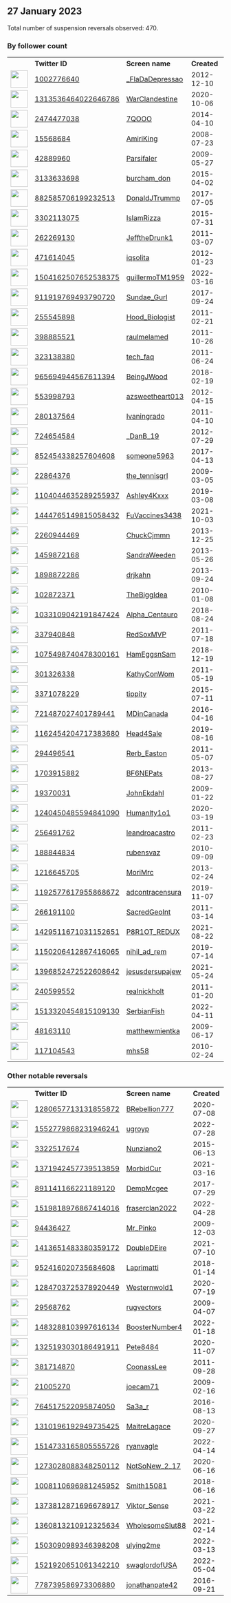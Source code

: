 
## 27 January 2023
Total number of suspension reversals observed: 470.

### By follower count
<table><tr><th></th><th align="left">Twitter ID</th><th align="left">Screen name</th>
<th align="left">Created</th><th align="left">Status</th><th align="left">Suspended</th><th align="left">Followers</th>
<tr><td><a href="https://pbs.twimg.com/profile_images/1552404477654798337/1gn9TY0v_normal.jpg"><img src="https://pbs.twimg.com/profile_images/1552404477654798337/1gn9TY0v_normal.jpg" width="40px" height="40px" align="center"/></a></td><td><a href="https://twitter.com/intent/user?user_id=1002776640">1002776640</a></td><td><a href="https://twitter.com/_FlaDaDepressao">_FlaDaDepressao</a></td><td>2012-12-10</td><td align="center"></td><td></td><td>234788</td></tr>
<tr><td><a href="https://pbs.twimg.com/profile_images/1463062461934931969/2VtwipQQ_normal.jpg"><img src="https://pbs.twimg.com/profile_images/1463062461934931969/2VtwipQQ_normal.jpg" width="40px" height="40px" align="center"/></a></td><td><a href="https://twitter.com/intent/user?user_id=1313536464022646786">1313536464022646786</a></td><td><a href="https://twitter.com/WarClandestine">WarClandestine</a></td><td>2020-10-06</td><td align="center"></td><td>2022-02-25</td><td>209463</td></tr>
<tr><td><a href="https://pbs.twimg.com/profile_images/1648475653778583554/bQz_0f7P_normal.jpg"><img src="https://pbs.twimg.com/profile_images/1648475653778583554/bQz_0f7P_normal.jpg" width="40px" height="40px" align="center"/></a></td><td><a href="https://twitter.com/intent/user?user_id=2474477038">2474477038</a></td><td><a href="https://twitter.com/7QOOO">7QOOO</a></td><td>2014-04-10</td><td align="center"></td><td>2022-08-18</td><td>141558</td></tr>
<tr><td><a href="https://pbs.twimg.com/profile_images/1402874873287004161/w-fPyp8t_normal.jpg"><img src="https://pbs.twimg.com/profile_images/1402874873287004161/w-fPyp8t_normal.jpg" width="40px" height="40px" align="center"/></a></td><td><a href="https://twitter.com/intent/user?user_id=15568684">15568684</a></td><td><a href="https://twitter.com/AmiriKing">AmiriKing</a></td><td>2008-07-23</td><td align="center"></td><td>2022-08-05</td><td>106874</td></tr>
<tr><td><a href="https://pbs.twimg.com/profile_images/378800000802667981/5ed103d6a3c0dfc85651bf213873f45f_normal.jpeg"><img src="https://pbs.twimg.com/profile_images/378800000802667981/5ed103d6a3c0dfc85651bf213873f45f_normal.jpeg" width="40px" height="40px" align="center"/></a></td><td><a href="https://twitter.com/intent/user?user_id=42889960">42889960</a></td><td><a href="https://twitter.com/Parsifaler">Parsifaler</a></td><td>2009-05-27</td><td align="center"></td><td>2023-01-26</td><td>70091</td></tr>
<tr><td><a href="https://pbs.twimg.com/profile_images/813596441759326208/YBxLxLAK_normal.jpg"><img src="https://pbs.twimg.com/profile_images/813596441759326208/YBxLxLAK_normal.jpg" width="40px" height="40px" align="center"/></a></td><td><a href="https://twitter.com/intent/user?user_id=3133633698">3133633698</a></td><td><a href="https://twitter.com/burcham_don">burcham_don</a></td><td>2015-04-02</td><td align="center"></td><td></td><td>61847</td></tr>
<tr><td><a href="https://pbs.twimg.com/profile_images/1296273820488216576/Dgsg8tfm_normal.jpg"><img src="https://pbs.twimg.com/profile_images/1296273820488216576/Dgsg8tfm_normal.jpg" width="40px" height="40px" align="center"/></a></td><td><a href="https://twitter.com/intent/user?user_id=882585706199232513">882585706199232513</a></td><td><a href="https://twitter.com/DonaIdJTrummp">DonaIdJTrummp</a></td><td>2017-07-05</td><td align="center"></td><td></td><td>60261</td></tr>
<tr><td><a href="https://pbs.twimg.com/profile_images/1344394699470082049/YzE4UMsj_normal.jpg"><img src="https://pbs.twimg.com/profile_images/1344394699470082049/YzE4UMsj_normal.jpg" width="40px" height="40px" align="center"/></a></td><td><a href="https://twitter.com/intent/user?user_id=3302113075">3302113075</a></td><td><a href="https://twitter.com/IslamRizza">IslamRizza</a></td><td>2015-07-31</td><td align="center"></td><td></td><td>58757</td></tr>
<tr><td><a href="https://pbs.twimg.com/profile_images/1500633468111368195/_vEqZXpm_normal.jpg"><img src="https://pbs.twimg.com/profile_images/1500633468111368195/_vEqZXpm_normal.jpg" width="40px" height="40px" align="center"/></a></td><td><a href="https://twitter.com/intent/user?user_id=262269130">262269130</a></td><td><a href="https://twitter.com/JefftheDrunk1">JefftheDrunk1</a></td><td>2011-03-07</td><td align="center"></td><td>2022-10-21</td><td>58648</td></tr>
<tr><td><a href="https://pbs.twimg.com/profile_images/1621265068154572801/2SdfW6Gv_normal.jpg"><img src="https://pbs.twimg.com/profile_images/1621265068154572801/2SdfW6Gv_normal.jpg" width="40px" height="40px" align="center"/></a></td><td><a href="https://twitter.com/intent/user?user_id=471614045">471614045</a></td><td><a href="https://twitter.com/iqsolita">iqsolita</a></td><td>2012-01-23</td><td align="center"></td><td>2022-11-14</td><td>51712</td></tr>
<tr><td><a href="https://pbs.twimg.com/profile_images/1547248814138036226/zpWFZQKI_normal.jpg"><img src="https://pbs.twimg.com/profile_images/1547248814138036226/zpWFZQKI_normal.jpg" width="40px" height="40px" align="center"/></a></td><td><a href="https://twitter.com/intent/user?user_id=1504162507652538375">1504162507652538375</a></td><td><a href="https://twitter.com/guillermoTM1959">guillermoTM1959</a></td><td>2022-03-16</td><td align="center"></td><td>2022-08-10</td><td>48293</td></tr>
<tr><td><a href="https://pbs.twimg.com/profile_images/1648757261081141249/Tci00Xbt_normal.jpg"><img src="https://pbs.twimg.com/profile_images/1648757261081141249/Tci00Xbt_normal.jpg" width="40px" height="40px" align="center"/></a></td><td><a href="https://twitter.com/intent/user?user_id=911919769493790720">911919769493790720</a></td><td><a href="https://twitter.com/Sundae_Gurl">Sundae_Gurl</a></td><td>2017-09-24</td><td align="center"></td><td></td><td>47688</td></tr>
<tr><td><a href="https://pbs.twimg.com/profile_images/1627334374671716356/II9jyyHM_normal.jpg"><img src="https://pbs.twimg.com/profile_images/1627334374671716356/II9jyyHM_normal.jpg" width="40px" height="40px" align="center"/></a></td><td><a href="https://twitter.com/intent/user?user_id=255545898">255545898</a></td><td><a href="https://twitter.com/Hood_Biologist">Hood_Biologist</a></td><td>2011-02-21</td><td align="center"></td><td></td><td>43516</td></tr>
<tr><td><a href="https://pbs.twimg.com/profile_images/1646686993303126018/Il1SCx15_normal.jpg"><img src="https://pbs.twimg.com/profile_images/1646686993303126018/Il1SCx15_normal.jpg" width="40px" height="40px" align="center"/></a></td><td><a href="https://twitter.com/intent/user?user_id=398885521">398885521</a></td><td><a href="https://twitter.com/raulmelamed">raulmelamed</a></td><td>2011-10-26</td><td align="center"></td><td>2022-07-10</td><td>42936</td></tr>
<tr><td><a href="https://pbs.twimg.com/profile_images/1206694529673416710/JTsR6Qh6_normal.png"><img src="https://pbs.twimg.com/profile_images/1206694529673416710/JTsR6Qh6_normal.png" width="40px" height="40px" align="center"/></a></td><td><a href="https://twitter.com/intent/user?user_id=323138380">323138380</a></td><td><a href="https://twitter.com/tech_faq">tech_faq</a></td><td>2011-06-24</td><td align="center"></td><td></td><td>41363</td></tr>
<tr><td><a href="https://pbs.twimg.com/profile_images/1490885728108224512/ZPsbnD_3_normal.jpg"><img src="https://pbs.twimg.com/profile_images/1490885728108224512/ZPsbnD_3_normal.jpg" width="40px" height="40px" align="center"/></a></td><td><a href="https://twitter.com/intent/user?user_id=965694944567611394">965694944567611394</a></td><td><a href="https://twitter.com/BeingJWood">BeingJWood</a></td><td>2018-02-19</td><td align="center"></td><td>2022-09-13</td><td>41005</td></tr>
<tr><td><a href="https://pbs.twimg.com/profile_images/1448493284620259333/OvOUYHec_normal.jpg"><img src="https://pbs.twimg.com/profile_images/1448493284620259333/OvOUYHec_normal.jpg" width="40px" height="40px" align="center"/></a></td><td><a href="https://twitter.com/intent/user?user_id=553998793">553998793</a></td><td><a href="https://twitter.com/azsweetheart013">azsweetheart013</a></td><td>2012-04-15</td><td align="center"></td><td>2022-03-05</td><td>40731</td></tr>
<tr><td><a href="https://pbs.twimg.com/profile_images/1619077706313768966/7mZ_nAqm_normal.jpg"><img src="https://pbs.twimg.com/profile_images/1619077706313768966/7mZ_nAqm_normal.jpg" width="40px" height="40px" align="center"/></a></td><td><a href="https://twitter.com/intent/user?user_id=280137564">280137564</a></td><td><a href="https://twitter.com/Ivaningrado">Ivaningrado</a></td><td>2011-04-10</td><td align="center"></td><td></td><td>39310</td></tr>
<tr><td><a href="https://pbs.twimg.com/profile_images/1635569688406106114/3-6o7OAo_normal.jpg"><img src="https://pbs.twimg.com/profile_images/1635569688406106114/3-6o7OAo_normal.jpg" width="40px" height="40px" align="center"/></a></td><td><a href="https://twitter.com/intent/user?user_id=724654584">724654584</a></td><td><a href="https://twitter.com/_DanB_19">_DanB_19</a></td><td>2012-07-29</td><td align="center"></td><td></td><td>36825</td></tr>
<tr><td><a href="https://pbs.twimg.com/profile_images/1248184999230066690/SiK03Os9_normal.jpg"><img src="https://pbs.twimg.com/profile_images/1248184999230066690/SiK03Os9_normal.jpg" width="40px" height="40px" align="center"/></a></td><td><a href="https://twitter.com/intent/user?user_id=852454338257604608">852454338257604608</a></td><td><a href="https://twitter.com/someone5963">someone5963</a></td><td>2017-04-13</td><td align="center"></td><td>2022-07-29</td><td>36688</td></tr>
<tr><td><a href="https://pbs.twimg.com/profile_images/1127481919174774786/ekDVDsQg_normal.jpg"><img src="https://pbs.twimg.com/profile_images/1127481919174774786/ekDVDsQg_normal.jpg" width="40px" height="40px" align="center"/></a></td><td><a href="https://twitter.com/intent/user?user_id=22864376">22864376</a></td><td><a href="https://twitter.com/the_tennisgrl">the_tennisgrl</a></td><td>2009-03-05</td><td align="center"></td><td></td><td>36308</td></tr>
<tr><td><a href="https://pbs.twimg.com/profile_images/1356682061533306880/a5FMekja_normal.jpg"><img src="https://pbs.twimg.com/profile_images/1356682061533306880/a5FMekja_normal.jpg" width="40px" height="40px" align="center"/></a></td><td><a href="https://twitter.com/intent/user?user_id=1104044635289255937">1104044635289255937</a></td><td><a href="https://twitter.com/Ashley4Kxxx">Ashley4Kxxx</a></td><td>2019-03-08</td><td align="center">🚫</td><td></td><td>34634</td></tr>
<tr><td><a href="https://pbs.twimg.com/profile_images/1619074842204028929/ChgtblY3_normal.jpg"><img src="https://pbs.twimg.com/profile_images/1619074842204028929/ChgtblY3_normal.jpg" width="40px" height="40px" align="center"/></a></td><td><a href="https://twitter.com/intent/user?user_id=1444765149815058432">1444765149815058432</a></td><td><a href="https://twitter.com/FuVaccines3438">FuVaccines3438</a></td><td>2021-10-03</td><td align="center">🚫</td><td>2022-03-01</td><td>34514</td></tr>
<tr><td><a href="https://pbs.twimg.com/profile_images/1625408287947608069/aGZ2SEAG_normal.jpg"><img src="https://pbs.twimg.com/profile_images/1625408287947608069/aGZ2SEAG_normal.jpg" width="40px" height="40px" align="center"/></a></td><td><a href="https://twitter.com/intent/user?user_id=2260944469">2260944469</a></td><td><a href="https://twitter.com/ChuckCjmmn">ChuckCjmmn</a></td><td>2013-12-25</td><td align="center"></td><td>2022-10-26</td><td>34111</td></tr>
<tr><td><a href="https://pbs.twimg.com/profile_images/1286174489248763904/oRijQ61p_normal.jpg"><img src="https://pbs.twimg.com/profile_images/1286174489248763904/oRijQ61p_normal.jpg" width="40px" height="40px" align="center"/></a></td><td><a href="https://twitter.com/intent/user?user_id=1459872168">1459872168</a></td><td><a href="https://twitter.com/SandraWeeden">SandraWeeden</a></td><td>2013-05-26</td><td align="center"></td><td>2022-03-19</td><td>34055</td></tr>
<tr><td><a href="https://pbs.twimg.com/profile_images/1045501992322228225/wm2U6st3_normal.jpg"><img src="https://pbs.twimg.com/profile_images/1045501992322228225/wm2U6st3_normal.jpg" width="40px" height="40px" align="center"/></a></td><td><a href="https://twitter.com/intent/user?user_id=1898872286">1898872286</a></td><td><a href="https://twitter.com/drjkahn">drjkahn</a></td><td>2013-09-24</td><td align="center"></td><td>2022-03-04</td><td>34045</td></tr>
<tr><td><a href="https://pbs.twimg.com/profile_images/617337718/DSCN9007_normal.JPG"><img src="https://pbs.twimg.com/profile_images/617337718/DSCN9007_normal.JPG" width="40px" height="40px" align="center"/></a></td><td><a href="https://twitter.com/intent/user?user_id=102872371">102872371</a></td><td><a href="https://twitter.com/TheBiggIdea">TheBiggIdea</a></td><td>2010-01-08</td><td align="center"></td><td>2022-11-08</td><td>33525</td></tr>
<tr><td><a href="https://pbs.twimg.com/profile_images/1506251792400752653/rZRCtUhH_normal.jpg"><img src="https://pbs.twimg.com/profile_images/1506251792400752653/rZRCtUhH_normal.jpg" width="40px" height="40px" align="center"/></a></td><td><a href="https://twitter.com/intent/user?user_id=1033109042191847424">1033109042191847424</a></td><td><a href="https://twitter.com/Alpha_Centauro">Alpha_Centauro</a></td><td>2018-08-24</td><td align="center"></td><td>2022-07-21</td><td>33519</td></tr>
<tr><td><a href="https://pbs.twimg.com/profile_images/1619130112917618689/4V0qqX36_normal.jpg"><img src="https://pbs.twimg.com/profile_images/1619130112917618689/4V0qqX36_normal.jpg" width="40px" height="40px" align="center"/></a></td><td><a href="https://twitter.com/intent/user?user_id=337940848">337940848</a></td><td><a href="https://twitter.com/RedSoxMVP">RedSoxMVP</a></td><td>2011-07-18</td><td align="center"></td><td>2022-06-26</td><td>33362</td></tr>
<tr><td><a href="https://pbs.twimg.com/profile_images/1175930488160215045/-z-QVSyl_normal.jpg"><img src="https://pbs.twimg.com/profile_images/1175930488160215045/-z-QVSyl_normal.jpg" width="40px" height="40px" align="center"/></a></td><td><a href="https://twitter.com/intent/user?user_id=1075498740478300161">1075498740478300161</a></td><td><a href="https://twitter.com/HamEggsnSam">HamEggsnSam</a></td><td>2018-12-19</td><td align="center"></td><td>2022-03-05</td><td>33308</td></tr>
<tr><td><a href="https://pbs.twimg.com/profile_images/1389757870/Kathy_Portraits_May_05_024_normal.jpg"><img src="https://pbs.twimg.com/profile_images/1389757870/Kathy_Portraits_May_05_024_normal.jpg" width="40px" height="40px" align="center"/></a></td><td><a href="https://twitter.com/intent/user?user_id=301326338">301326338</a></td><td><a href="https://twitter.com/KathyConWom">KathyConWom</a></td><td>2011-05-19</td><td align="center"></td><td>2022-07-28</td><td>33122</td></tr>
<tr><td><a href="https://pbs.twimg.com/profile_images/1642316651075977216/dxV2hG50_normal.jpg"><img src="https://pbs.twimg.com/profile_images/1642316651075977216/dxV2hG50_normal.jpg" width="40px" height="40px" align="center"/></a></td><td><a href="https://twitter.com/intent/user?user_id=3371078229">3371078229</a></td><td><a href="https://twitter.com/tippity">tippity</a></td><td>2015-07-11</td><td align="center">🚫</td><td>2022-10-12</td><td>32683</td></tr>
<tr><td><a href="https://pbs.twimg.com/profile_images/1496832695409721354/fn1E3tOU_normal.jpg"><img src="https://pbs.twimg.com/profile_images/1496832695409721354/fn1E3tOU_normal.jpg" width="40px" height="40px" align="center"/></a></td><td><a href="https://twitter.com/intent/user?user_id=721487027401789441">721487027401789441</a></td><td><a href="https://twitter.com/MDinCanada">MDinCanada</a></td><td>2016-04-16</td><td align="center">🔒</td><td>2022-08-05</td><td>32475</td></tr>
<tr><td><a href="https://pbs.twimg.com/profile_images/1633277484576669696/JybeY3t7_normal.jpg"><img src="https://pbs.twimg.com/profile_images/1633277484576669696/JybeY3t7_normal.jpg" width="40px" height="40px" align="center"/></a></td><td><a href="https://twitter.com/intent/user?user_id=1162454204717383680">1162454204717383680</a></td><td><a href="https://twitter.com/Head4Sale">Head4Sale</a></td><td>2019-08-16</td><td align="center">🔒</td><td>2022-04-25</td><td>32090</td></tr>
<tr><td><a href="https://pbs.twimg.com/profile_images/1796990306/image_normal.jpg"><img src="https://pbs.twimg.com/profile_images/1796990306/image_normal.jpg" width="40px" height="40px" align="center"/></a></td><td><a href="https://twitter.com/intent/user?user_id=294496541">294496541</a></td><td><a href="https://twitter.com/Rerb_Easton">Rerb_Easton</a></td><td>2011-05-07</td><td align="center"></td><td></td><td>31955</td></tr>
<tr><td><a href="https://pbs.twimg.com/profile_images/1467698143638822914/jBmDJvoM_normal.jpg"><img src="https://pbs.twimg.com/profile_images/1467698143638822914/jBmDJvoM_normal.jpg" width="40px" height="40px" align="center"/></a></td><td><a href="https://twitter.com/intent/user?user_id=1703915882">1703915882</a></td><td><a href="https://twitter.com/BF6NEPats">BF6NEPats</a></td><td>2013-08-27</td><td align="center"></td><td>2022-02-24</td><td>31170</td></tr>
<tr><td><a href="https://pbs.twimg.com/profile_images/1461439657032486916/uVASadAw_normal.jpg"><img src="https://pbs.twimg.com/profile_images/1461439657032486916/uVASadAw_normal.jpg" width="40px" height="40px" align="center"/></a></td><td><a href="https://twitter.com/intent/user?user_id=19370031">19370031</a></td><td><a href="https://twitter.com/JohnEkdahl">JohnEkdahl</a></td><td>2009-01-22</td><td align="center"></td><td>2022-03-16</td><td>30254</td></tr>
<tr><td><a href="https://pbs.twimg.com/profile_images/1485692854357958658/jNhHmLIJ_normal.jpg"><img src="https://pbs.twimg.com/profile_images/1485692854357958658/jNhHmLIJ_normal.jpg" width="40px" height="40px" align="center"/></a></td><td><a href="https://twitter.com/intent/user?user_id=1240450485594841090">1240450485594841090</a></td><td><a href="https://twitter.com/Humanlty1o1">Humanlty1o1</a></td><td>2020-03-19</td><td align="center"></td><td>2022-07-16</td><td>30185</td></tr>
<tr><td><a href="https://pbs.twimg.com/profile_images/1509870414863994880/GvAPcvZO_normal.jpg"><img src="https://pbs.twimg.com/profile_images/1509870414863994880/GvAPcvZO_normal.jpg" width="40px" height="40px" align="center"/></a></td><td><a href="https://twitter.com/intent/user?user_id=256491762">256491762</a></td><td><a href="https://twitter.com/leandroacastro">leandroacastro</a></td><td>2011-02-23</td><td align="center"></td><td>2022-07-26</td><td>30054</td></tr>
<tr><td><a href="https://pbs.twimg.com/profile_images/1271697722001756165/AmiWqZi8_normal.jpg"><img src="https://pbs.twimg.com/profile_images/1271697722001756165/AmiWqZi8_normal.jpg" width="40px" height="40px" align="center"/></a></td><td><a href="https://twitter.com/intent/user?user_id=188844834">188844834</a></td><td><a href="https://twitter.com/rubensvaz">rubensvaz</a></td><td>2010-09-09</td><td align="center"></td><td>2022-10-27</td><td>29879</td></tr>
<tr><td><a href="https://pbs.twimg.com/profile_images/1352670071928332290/dk2d_MWT_normal.jpg"><img src="https://pbs.twimg.com/profile_images/1352670071928332290/dk2d_MWT_normal.jpg" width="40px" height="40px" align="center"/></a></td><td><a href="https://twitter.com/intent/user?user_id=1216645705">1216645705</a></td><td><a href="https://twitter.com/MoriMrc">MoriMrc</a></td><td>2013-02-24</td><td align="center"></td><td></td><td>29328</td></tr>
<tr><td><a href="https://pbs.twimg.com/profile_images/1362873107179065355/9Kp0Tx03_normal.jpg"><img src="https://pbs.twimg.com/profile_images/1362873107179065355/9Kp0Tx03_normal.jpg" width="40px" height="40px" align="center"/></a></td><td><a href="https://twitter.com/intent/user?user_id=1192577617955868672">1192577617955868672</a></td><td><a href="https://twitter.com/adcontracensura">adcontracensura</a></td><td>2019-11-07</td><td align="center"></td><td></td><td>29163</td></tr>
<tr><td><a href="https://pbs.twimg.com/profile_images/1649641488261984257/UnKOY00P_normal.jpg"><img src="https://pbs.twimg.com/profile_images/1649641488261984257/UnKOY00P_normal.jpg" width="40px" height="40px" align="center"/></a></td><td><a href="https://twitter.com/intent/user?user_id=266191100">266191100</a></td><td><a href="https://twitter.com/SacredGeoInt">SacredGeoInt</a></td><td>2011-03-14</td><td align="center"></td><td></td><td>29130</td></tr>
<tr><td><a href="https://pbs.twimg.com/profile_images/1472563158493634569/6Hy0VCp1_normal.jpg"><img src="https://pbs.twimg.com/profile_images/1472563158493634569/6Hy0VCp1_normal.jpg" width="40px" height="40px" align="center"/></a></td><td><a href="https://twitter.com/intent/user?user_id=1429511671031152651">1429511671031152651</a></td><td><a href="https://twitter.com/P8R1OT_REDUX">P8R1OT_REDUX</a></td><td>2021-08-22</td><td align="center"></td><td></td><td>29081</td></tr>
<tr><td><a href="https://pbs.twimg.com/profile_images/1499111430376857600/Uktrz1OS_normal.jpg"><img src="https://pbs.twimg.com/profile_images/1499111430376857600/Uktrz1OS_normal.jpg" width="40px" height="40px" align="center"/></a></td><td><a href="https://twitter.com/intent/user?user_id=1150206412867416065">1150206412867416065</a></td><td><a href="https://twitter.com/nihil_ad_rem">nihil_ad_rem</a></td><td>2019-07-14</td><td align="center"></td><td>2022-10-19</td><td>29016</td></tr>
<tr><td><a href="https://pbs.twimg.com/profile_images/1615058717883437072/cw8Srsr5_normal.jpg"><img src="https://pbs.twimg.com/profile_images/1615058717883437072/cw8Srsr5_normal.jpg" width="40px" height="40px" align="center"/></a></td><td><a href="https://twitter.com/intent/user?user_id=1396852472522608642">1396852472522608642</a></td><td><a href="https://twitter.com/jesusdersupajew">jesusdersupajew</a></td><td>2021-05-24</td><td align="center">🚫</td><td>2023-01-19</td><td>28832</td></tr>
<tr><td><a href="https://pbs.twimg.com/profile_images/1649359235355140096/ihyhG-T0_normal.jpg"><img src="https://pbs.twimg.com/profile_images/1649359235355140096/ihyhG-T0_normal.jpg" width="40px" height="40px" align="center"/></a></td><td><a href="https://twitter.com/intent/user?user_id=240599552">240599552</a></td><td><a href="https://twitter.com/realnickholt">realnickholt</a></td><td>2011-01-20</td><td align="center"></td><td>2022-08-06</td><td>28573</td></tr>
<tr><td><a href="https://pbs.twimg.com/profile_images/1531521206964436992/fgWDNlgc_normal.jpg"><img src="https://pbs.twimg.com/profile_images/1531521206964436992/fgWDNlgc_normal.jpg" width="40px" height="40px" align="center"/></a></td><td><a href="https://twitter.com/intent/user?user_id=1513320454815109130">1513320454815109130</a></td><td><a href="https://twitter.com/SerbianFish">SerbianFish</a></td><td>2022-04-11</td><td align="center"></td><td>2022-06-06</td><td>28065</td></tr>
<tr><td><a href="https://pbs.twimg.com/profile_images/1355152385602158592/FEvKiJJK_normal.jpg"><img src="https://pbs.twimg.com/profile_images/1355152385602158592/FEvKiJJK_normal.jpg" width="40px" height="40px" align="center"/></a></td><td><a href="https://twitter.com/intent/user?user_id=48163110">48163110</a></td><td><a href="https://twitter.com/matthewmientka">matthewmientka</a></td><td>2009-06-17</td><td align="center"></td><td></td><td>28008</td></tr>
<tr><td><a href="https://pbs.twimg.com/profile_images/736331188/Greg_normal.JPG"><img src="https://pbs.twimg.com/profile_images/736331188/Greg_normal.JPG" width="40px" height="40px" align="center"/></a></td><td><a href="https://twitter.com/intent/user?user_id=117104543">117104543</a></td><td><a href="https://twitter.com/mhs58">mhs58</a></td><td>2010-02-24</td><td align="center"></td><td></td><td>27469</td></tr>
</table>

### Other notable reversals
<table><tr><th></th><th align="left">Twitter ID</th><th align="left">Screen name</th>
<th align="left">Created</th><th align="left">Status</th><th align="left">Suspended</th><th align="left">Followers</th>
<tr><td><a href="https://pbs.twimg.com/profile_images/1454428982041010180/b6vavxv5_normal.jpg"><img src="https://pbs.twimg.com/profile_images/1454428982041010180/b6vavxv5_normal.jpg" width="40px" height="40px" align="center"/></a></td><td><a href="https://twitter.com/intent/user?user_id=1280657713131855872">1280657713131855872</a></td><td><a href="https://twitter.com/BRebellion777">BRebellion777</a></td><td>2020-07-08</td><td align="center"></td><td>2022-06-16</td><td>21048</td></tr>
<tr><td><a href="https://pbs.twimg.com/profile_images/1636527869126930433/vnYsyST4_normal.jpg"><img src="https://pbs.twimg.com/profile_images/1636527869126930433/vnYsyST4_normal.jpg" width="40px" height="40px" align="center"/></a></td><td><a href="https://twitter.com/intent/user?user_id=1552779868231946241">1552779868231946241</a></td><td><a href="https://twitter.com/ugroyp">ugroyp</a></td><td>2022-07-28</td><td align="center"></td><td>2023-01-11</td><td>7048</td></tr>
<tr><td><a href="https://pbs.twimg.com/profile_images/1626302863503753217/dGxaxVD8_normal.jpg"><img src="https://pbs.twimg.com/profile_images/1626302863503753217/dGxaxVD8_normal.jpg" width="40px" height="40px" align="center"/></a></td><td><a href="https://twitter.com/intent/user?user_id=3322517674">3322517674</a></td><td><a href="https://twitter.com/Nunziano2">Nunziano2</a></td><td>2015-06-13</td><td align="center"></td><td>2023-01-25</td><td>1132</td></tr>
<tr><td><a href="https://pbs.twimg.com/profile_images/1371949294920601601/mO-0nWoT_normal.jpg"><img src="https://pbs.twimg.com/profile_images/1371949294920601601/mO-0nWoT_normal.jpg" width="40px" height="40px" align="center"/></a></td><td><a href="https://twitter.com/intent/user?user_id=1371942457739513859">1371942457739513859</a></td><td><a href="https://twitter.com/MorbidCur">MorbidCur</a></td><td>2021-03-16</td><td align="center"></td><td>2022-12-16</td><td>669</td></tr>
<tr><td><a href="https://pbs.twimg.com/profile_images/1457155829371744260/eKY_QpO7_normal.jpg"><img src="https://pbs.twimg.com/profile_images/1457155829371744260/eKY_QpO7_normal.jpg" width="40px" height="40px" align="center"/></a></td><td><a href="https://twitter.com/intent/user?user_id=891141166221189120">891141166221189120</a></td><td><a href="https://twitter.com/DempMcgee">DempMcgee</a></td><td>2017-07-29</td><td align="center"></td><td>2022-09-04</td><td>24832</td></tr>
<tr><td><a href="https://pbs.twimg.com/profile_images/1528953247754493953/aCClUxIi_normal.jpg"><img src="https://pbs.twimg.com/profile_images/1528953247754493953/aCClUxIi_normal.jpg" width="40px" height="40px" align="center"/></a></td><td><a href="https://twitter.com/intent/user?user_id=1519818976867414016">1519818976867414016</a></td><td><a href="https://twitter.com/fraserclan2022">fraserclan2022</a></td><td>2022-04-28</td><td align="center"></td><td>2022-12-31</td><td>2533</td></tr>
<tr><td><a href="https://pbs.twimg.com/profile_images/766255033545547777/bYoVRZwd_normal.jpg"><img src="https://pbs.twimg.com/profile_images/766255033545547777/bYoVRZwd_normal.jpg" width="40px" height="40px" align="center"/></a></td><td><a href="https://twitter.com/intent/user?user_id=94436427">94436427</a></td><td><a href="https://twitter.com/Mr_Pinko">Mr_Pinko</a></td><td>2009-12-03</td><td align="center"></td><td>2022-11-20</td><td>18067</td></tr>
<tr><td><a href="https://pbs.twimg.com/profile_images/1590615026372673536/Y0csNc1R_normal.jpg"><img src="https://pbs.twimg.com/profile_images/1590615026372673536/Y0csNc1R_normal.jpg" width="40px" height="40px" align="center"/></a></td><td><a href="https://twitter.com/intent/user?user_id=1413651483380359172">1413651483380359172</a></td><td><a href="https://twitter.com/DoubleDEire">DoubleDEire</a></td><td>2021-07-10</td><td align="center"></td><td>2022-12-29</td><td>1018</td></tr>
<tr><td><a href="https://pbs.twimg.com/profile_images/1268959874647576576/0yY1H6kj_normal.png"><img src="https://pbs.twimg.com/profile_images/1268959874647576576/0yY1H6kj_normal.png" width="40px" height="40px" align="center"/></a></td><td><a href="https://twitter.com/intent/user?user_id=952416020735684608">952416020735684608</a></td><td><a href="https://twitter.com/Laprimatti">Laprimatti</a></td><td>2018-01-14</td><td align="center"></td><td>2023-01-25</td><td>688</td></tr>
<tr><td><a href="https://pbs.twimg.com/profile_images/1284705400583892992/Vfcwa_lv_normal.jpg"><img src="https://pbs.twimg.com/profile_images/1284705400583892992/Vfcwa_lv_normal.jpg" width="40px" height="40px" align="center"/></a></td><td><a href="https://twitter.com/intent/user?user_id=1284703725378920449">1284703725378920449</a></td><td><a href="https://twitter.com/Westernwold1">Westernwold1</a></td><td>2020-07-19</td><td align="center"></td><td>2023-01-20</td><td>1881</td></tr>
<tr><td><a href="https://pbs.twimg.com/profile_images/1570163751025795074/IG_DYJVv_normal.jpg"><img src="https://pbs.twimg.com/profile_images/1570163751025795074/IG_DYJVv_normal.jpg" width="40px" height="40px" align="center"/></a></td><td><a href="https://twitter.com/intent/user?user_id=29568762">29568762</a></td><td><a href="https://twitter.com/rugvectors">rugvectors</a></td><td>2009-04-07</td><td align="center"></td><td>2022-12-17</td><td>424</td></tr>
<tr><td><a href="https://pbs.twimg.com/profile_images/1587659178172207105/VWHqyyDo_normal.jpg"><img src="https://pbs.twimg.com/profile_images/1587659178172207105/VWHqyyDo_normal.jpg" width="40px" height="40px" align="center"/></a></td><td><a href="https://twitter.com/intent/user?user_id=1483288103997616134">1483288103997616134</a></td><td><a href="https://twitter.com/BoosterNumber4">BoosterNumber4</a></td><td>2022-01-18</td><td align="center"></td><td>2022-11-30</td><td>453</td></tr>
<tr><td><a href="https://pbs.twimg.com/profile_images/1329083182029754368/ljVIff60_normal.jpg"><img src="https://pbs.twimg.com/profile_images/1329083182029754368/ljVIff60_normal.jpg" width="40px" height="40px" align="center"/></a></td><td><a href="https://twitter.com/intent/user?user_id=1325193030186491911">1325193030186491911</a></td><td><a href="https://twitter.com/Pete8484">Pete8484</a></td><td>2020-11-07</td><td align="center"></td><td>2023-01-25</td><td>9</td></tr>
<tr><td><a href="https://pbs.twimg.com/profile_images/1641453455666446336/L0kIHsac_normal.jpg"><img src="https://pbs.twimg.com/profile_images/1641453455666446336/L0kIHsac_normal.jpg" width="40px" height="40px" align="center"/></a></td><td><a href="https://twitter.com/intent/user?user_id=381714870">381714870</a></td><td><a href="https://twitter.com/CoonassLee">CoonassLee</a></td><td>2011-09-28</td><td align="center"></td><td>2023-01-25</td><td>1235</td></tr>
<tr><td><a href="https://pbs.twimg.com/profile_images/1646006768646909953/1YIi3Lnn_normal.jpg"><img src="https://pbs.twimg.com/profile_images/1646006768646909953/1YIi3Lnn_normal.jpg" width="40px" height="40px" align="center"/></a></td><td><a href="https://twitter.com/intent/user?user_id=21005270">21005270</a></td><td><a href="https://twitter.com/joecam71">joecam71</a></td><td>2009-02-16</td><td align="center"></td><td>2022-07-16</td><td>2041</td></tr>
<tr><td><a href="https://pbs.twimg.com/profile_images/1647621128871899136/QyBleWKl_normal.jpg"><img src="https://pbs.twimg.com/profile_images/1647621128871899136/QyBleWKl_normal.jpg" width="40px" height="40px" align="center"/></a></td><td><a href="https://twitter.com/intent/user?user_id=764517522095874050">764517522095874050</a></td><td><a href="https://twitter.com/Sa3a_r">Sa3a_r</a></td><td>2016-08-13</td><td align="center"></td><td>2023-01-19</td><td>634</td></tr>
<tr><td><a href="https://pbs.twimg.com/profile_images/1314937861674762240/wUjV350T_normal.jpg"><img src="https://pbs.twimg.com/profile_images/1314937861674762240/wUjV350T_normal.jpg" width="40px" height="40px" align="center"/></a></td><td><a href="https://twitter.com/intent/user?user_id=1310196192949735425">1310196192949735425</a></td><td><a href="https://twitter.com/MaitreLagace">MaitreLagace</a></td><td>2020-09-27</td><td align="center"></td><td>2023-01-19</td><td>779</td></tr>
<tr><td><a href="https://pbs.twimg.com/profile_images/1536853035695087617/UikQxpbf_normal.jpg"><img src="https://pbs.twimg.com/profile_images/1536853035695087617/UikQxpbf_normal.jpg" width="40px" height="40px" align="center"/></a></td><td><a href="https://twitter.com/intent/user?user_id=1514733165805555726">1514733165805555726</a></td><td><a href="https://twitter.com/ryanvagle">ryanvagle</a></td><td>2022-04-14</td><td align="center"></td><td>2023-01-15</td><td>25</td></tr>
<tr><td><a href="https://abs.twimg.com/sticky/default_profile_images/default_profile_normal.png"><img src="https://abs.twimg.com/sticky/default_profile_images/default_profile_normal.png" width="40px" height="40px" align="center"/></a></td><td><a href="https://twitter.com/intent/user?user_id=1273028088348250112">1273028088348250112</a></td><td><a href="https://twitter.com/NotSoNew_2_17">NotSoNew_2_17</a></td><td>2020-06-16</td><td align="center"></td><td>2023-01-25</td><td>31</td></tr>
<tr><td><a href="https://pbs.twimg.com/profile_images/1604834271599927296/9TTorNI-_normal.jpg"><img src="https://pbs.twimg.com/profile_images/1604834271599927296/9TTorNI-_normal.jpg" width="40px" height="40px" align="center"/></a></td><td><a href="https://twitter.com/intent/user?user_id=1008110696981245952">1008110696981245952</a></td><td><a href="https://twitter.com/Smith15081">Smith15081</a></td><td>2018-06-16</td><td align="center"></td><td>2022-12-21</td><td>41</td></tr>
<tr><td><a href="https://pbs.twimg.com/profile_images/1378128181669076993/jkmznhZZ_normal.jpg"><img src="https://pbs.twimg.com/profile_images/1378128181669076993/jkmznhZZ_normal.jpg" width="40px" height="40px" align="center"/></a></td><td><a href="https://twitter.com/intent/user?user_id=1373812871696678917">1373812871696678917</a></td><td><a href="https://twitter.com/Viktor_Sense">Viktor_Sense</a></td><td>2021-03-22</td><td align="center"></td><td>2022-11-30</td><td>80</td></tr>
<tr><td><a href="https://pbs.twimg.com/profile_images/1646632673908084739/ZV_wdZE6_normal.jpg"><img src="https://pbs.twimg.com/profile_images/1646632673908084739/ZV_wdZE6_normal.jpg" width="40px" height="40px" align="center"/></a></td><td><a href="https://twitter.com/intent/user?user_id=1360813210912325634">1360813210912325634</a></td><td><a href="https://twitter.com/WholesomeSlut88">WholesomeSlut88</a></td><td>2021-02-14</td><td align="center"></td><td>2022-10-12</td><td>362</td></tr>
<tr><td><a href="https://pbs.twimg.com/profile_images/1567756886413557761/VVKasFaH_normal.jpg"><img src="https://pbs.twimg.com/profile_images/1567756886413557761/VVKasFaH_normal.jpg" width="40px" height="40px" align="center"/></a></td><td><a href="https://twitter.com/intent/user?user_id=1503090989346398208">1503090989346398208</a></td><td><a href="https://twitter.com/ulying2me">ulying2me</a></td><td>2022-03-13</td><td align="center"></td><td>2023-01-25</td><td>2596</td></tr>
<tr><td><a href="https://abs.twimg.com/sticky/default_profile_images/default_profile_normal.png"><img src="https://abs.twimg.com/sticky/default_profile_images/default_profile_normal.png" width="40px" height="40px" align="center"/></a></td><td><a href="https://twitter.com/intent/user?user_id=1521920651061342210">1521920651061342210</a></td><td><a href="https://twitter.com/swaglordofUSA">swaglordofUSA</a></td><td>2022-05-04</td><td align="center"></td><td>2022-09-11</td><td>27</td></tr>
<tr><td><a href="https://pbs.twimg.com/profile_images/1133192647181570053/g4B0oaTk_normal.jpg"><img src="https://pbs.twimg.com/profile_images/1133192647181570053/g4B0oaTk_normal.jpg" width="40px" height="40px" align="center"/></a></td><td><a href="https://twitter.com/intent/user?user_id=778739586973306880">778739586973306880</a></td><td><a href="https://twitter.com/jonathanpate42">jonathanpate42</a></td><td>2016-09-21</td><td align="center"></td><td>2023-01-25</td><td>11</td></tr>
</table>
